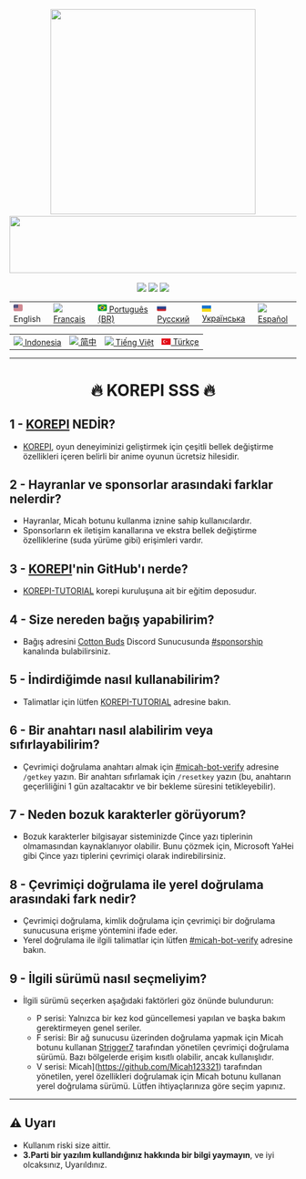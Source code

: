 <p align="center">
  <a href="#"><img width="360" height="360" src="https://media.discordapp.net/attachments/1033549666769449002/1107009612210765955/matches.png"></a>
  <a href="#"><img width="650" height="100" src="https://share.creavite.co/FBkHy3zbN4CgWCr0.gif"></a>
</p>

<p align="center">
	<a href="https://github.com/Korepi/keyauth-cpp-library/releases"><img src="https://img.shields.io/github/downloads/Korepi/keyauth-cpp-library/total.svg?style=for-the-badge&color=darkcyan"></a>
	<a href="https://github.com/Korepi/Korepi/graphs/contributors"><img src="https://img.shields.io/github/contributors/Korepi/Korepi?style=for-the-badge&color=darkcyan"></a>
	<a href="https://discord.gg/cottonbuds"><img src="https://img.shields.io/discord/440536354544156683?label=Discord&logo=discord&style=for-the-badge&color=darkviolet"></a>
</p>

<div align="center">
<table>
  <tr>
    <td valign="center"><img src="https://github.com/twitter/twemoji/blob/master/assets/svg/1f1fa-1f1f8.svg" width="16"/> English</td>
    <td valign="center"><a href="README_fr-fr.md"><img src="https://em-content.zobj.net/thumbs/160/twitter/154/flag-for-france_1f1eb-1f1f7.png" width="16"/> Français</td>
    <td valign="center"><a href="README_pt-br.md"><img src="https://github.com/twitter/twemoji/blob/master/assets/svg/1f1e7-1f1f7.svg" width="16"/> Português (BR)</td>
    <td valign="center"><a href="README_ru-ru.md"><img src="https://github.com/twitter/twemoji/blob/master/assets/svg/1f1f7-1f1fa.svg" width="16"/> Русский</a></td>
    <td valign="center"><a href="README_ua-ua.md"><img src="https://github.com/Andrew1397/Ukraine/blob/main/Flag_of_Ukraine.png" width="16"/> Українська</a></td>
    <td valign="center"><a href="README_es-cl.md"><img src="https://twemoji.maxcdn.com/v/13.0.0/svg/1f1e6-1f1f7.svg" width="16"/> Español</td>
      
  </tr>
</table>
</div>
<div align="center">
<table>
  <tr>
    <td valign="center"><a href="README_id-id.md"><img src="https://em-content.zobj.net/thumbs/120/twitter/351/flag-indonesia_1f1ee-1f1e9.png" width="16"/> Indonesia</td>
    <td valign="center"><a href="README_zh-cn.md"><img src="https://em-content.zobj.net/thumbs/120/twitter/351/flag-china_1f1e8-1f1f3.png" width="16"/> 简中</a></td> 
    <td valign="center"><a href="README_vi-vn.md"><img src="https://em-content.zobj.net/thumbs/120/twitter/351/flag-vietnam_1f1fb-1f1f3.png" width="16"/> Tiếng Việt </a></td>
    <td valign="center"><a href="README_tr-tr.md"><img src="https://raw.githubusercontent.com/hampusborgos/country-flags/ba2cf4101bf029d2ada26da2f95121de74581a4d/svg/tr.svg" width="16"/> Türkçe </a></td>
  </tr>
</table>
</div>
	    
---
<div align="center">
  
# 🔥 KOREPI SSS 🔥

</div>

## 1 - [KOREPI](https://github.com/Korepi/Korepi) NEDİR?

- [KOREPI](https://github.com/Korepi/Korepi), oyun deneyiminizi geliştirmek için çeşitli bellek değiştirme özellikleri içeren belirli bir anime oyunun ücretsiz hilesidir.

## 2 - Hayranlar ve sponsorlar arasındaki farklar nelerdir?

- Hayranlar, Micah botunu kullanma iznine sahip kullanıcılardır.
- Sponsorların ek iletişim kanallarına ve ekstra bellek değiştirme özelliklerine (suda yürüme gibi) erişimleri vardır.

## 3 - [KOREPI](https://github.com/Korepi/Korepi)'nin GitHub'ı nerde?

- [KOREPI-TUTORIAL](https://github.com/Korepi/Korepi-Tutorial) korepi kuruluşuna ait bir eğitim deposudur.

## 4 - Size nereden bağış yapabilirim?

- Bağış adresini [Cotton Buds](https://discord.gg/cottonbuds) Discord Sunucusunda [#sponsorship](https://discord.com/channels/1069057220802781265/1097565269985071205) kanalında bulabilirsiniz.

## 5 - İndirdiğimde nasıl kullanabilirim?

- Talimatlar için lütfen [KOREPI-TUTORIAL](https://github.com/Korepi/Korepi-Tutorial) adresine bakın.

## 6 - Bir anahtarı nasıl alabilirim veya sıfırlayabilirim?

- Çevrimiçi doğrulama anahtarı almak için [#micah-bot-verify](https://discord.com/channels/1069057220802781265/1109781322005741658) adresine `/getkey` yazın. Bir anahtarı sıfırlamak için `/resetkey` yazın (bu, anahtarın geçerliliğini 1 gün azaltacaktır ve bir bekleme süresini tetikleyebilir).

## 7 - Neden bozuk karakterler görüyorum?

- Bozuk karakterler bilgisayar sisteminizde Çince yazı tiplerinin olmamasından kaynaklanıyor olabilir. Bunu çözmek için, Microsoft YaHei gibi Çince yazı tiplerini çevrimiçi olarak indirebilirsiniz.

## 8 - Çevrimiçi doğrulama ile yerel doğrulama arasındaki fark nedir?

- Çevrimiçi doğrulama, kimlik doğrulama için çevrimiçi bir doğrulama sunucusuna erişme yöntemini ifade eder.
- Yerel doğrulama ile ilgili talimatlar için lütfen [#micah-bot-verify](https://discord.com/channels/1069057220802781265/1109781322005741658) adresine bakın.

## 9 - İlgili sürümü nasıl seçmeliyim?

- İlgili sürümü seçerken aşağıdaki faktörleri göz önünde bulundurun:

   + P serisi: Yalnızca bir kez kod güncellemesi yapılan ve başka bakım gerektirmeyen genel seriler.
   + F serisi: Bir ağ sunucusu üzerinden doğrulama yapmak için Micah botunu kullanan [Strigger7](https://github.com/Strigger7) tarafından yönetilen çevrimiçi doğrulama sürümü. Bazı bölgelerde erişim kısıtlı olabilir, ancak kullanışlıdır.
   + V serisi: Micah](https://github.com/Micah123321) tarafından yönetilen, yerel özellikleri doğrulamak için Micah botunu kullanan yerel doğrulama sürümü.
Lütfen ihtiyaçlarınıza göre seçim yapınız.

---

## ⚠ Uyarı

- Kullanım riski size aittir.
- **3.Parti bir yazılım kullandığınız hakkında bir bilgi yaymayın**, ve iyi olcaksınız, Uyarıldınız.
